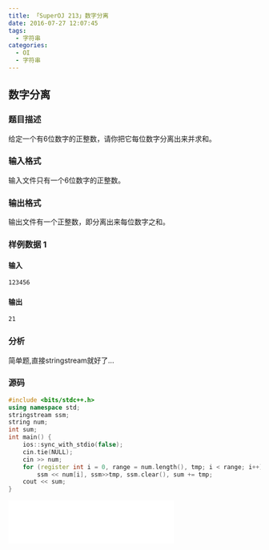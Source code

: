 ```yaml
---
title: 「SuperOJ 213」数字分离
date: 2016-07-27 12:07:45
tags:
  - 字符串
categories: 
  - OI
  - 字符串
---
```

## 数字分离
### 题目描述
给定一个有6位数字的正整数，请你把它每位数字分离出来并求和。
### 输入格式
输入文件只有一个6位数字的正整数。
### 输出格式
输出文件有一个正整数，即分离出来每位数字之和。
<!-- more -->
### 样例数据 1
#### 输入
``` bash
123456
```
#### 输出
``` bash
21
```
### 分析
简单题,直接stringstream就好了...
### 源码
``` cpp
#include <bits/stdc++.h>
using namespace std;
stringstream ssm;
string num;
int sum;
int main() {
    ios::sync_with_stdio(false);
    cin.tie(NULL);
    cin >> num;
    for (register int i = 0, range = num.length(), tmp; i < range; i++)
        ssm << num[i], ssm>>tmp, ssm.clear(), sum += tmp;
    cout << sum;
}
```
<iframe frameborder="no" border="0" marginwidth="0" marginheight="0" width=330 height=86 src="//music.163.com/outchain/player?type=2&id=28230943&auto=1&height=66"></iframe>